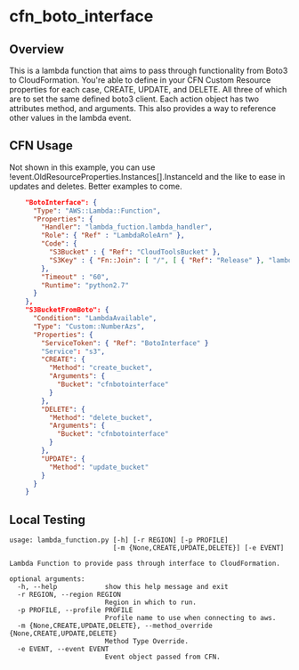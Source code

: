 # cfn_boto_interface

## Overview
This is a lambda function that aims to pass through functionality from Boto3 to CloudFormation. You're able to define in your CFN Custom Resource properties for each case, CREATE, UPDATE, and DELETE. All three of which are to set the same defined boto3 client. Each action object has two attributes method, and arguments. This also provides a way to reference other values in the lambda event.


## CFN Usage
Not shown in this example, you can use !event.OldResourceProperties.Instances[].InstanceId and the like to ease in updates and deletes. Better examples to come.

```json
    "BotoInterface": {
      "Type": "AWS::Lambda::Function",
      "Properties": {
        "Handler": "lambda_fuction.lambda_handler",
        "Role": { "Ref" : "LambdaRoleArn" },
        "Code": {
          "S3Bucket" : { "Ref": "CloudToolsBucket" },
          "S3Key" : { "Fn::Join": [ "/", [ { "Ref": "Release" }, "lambda/boto_interface.zip" ] ] }
        },
        "Timeout" : "60",
        "Runtime": "python2.7"
      }
    },
    "S3BucketFromBoto": {
      "Condition": "LambdaAvailable",
      "Type": "Custom::NumberAzs",
      "Properties": {
        "ServiceToken": { "Ref": "BotoInterface" }
        "Service": "s3",
        "CREATE": {
          "Method": "create_bucket",
          "Arguments": {
            "Bucket": "cfnbotointerface"
          }
        },
        "DELETE": {
          "Method": "delete_bucket",
          "Arguments": {
            "Bucket": "cfnbotointerface"
          }
        },
        "UPDATE": {
          "Method": "update_bucket"
        }
      }
    }

```



## Local Testing

```
usage: lambda_function.py [-h] [-r REGION] [-p PROFILE]
                          [-m {None,CREATE,UPDATE,DELETE}] [-e EVENT]

Lambda Function to provide pass through interface to CloudFormation.

optional arguments:
  -h, --help            show this help message and exit
  -r REGION, --region REGION
                        Region in which to run.
  -p PROFILE, --profile PROFILE
                        Profile name to use when connecting to aws.
  -m {None,CREATE,UPDATE,DELETE}, --method_override {None,CREATE,UPDATE,DELETE}
                        Method Type Override.
  -e EVENT, --event EVENT
                        Event object passed from CFN.
```




